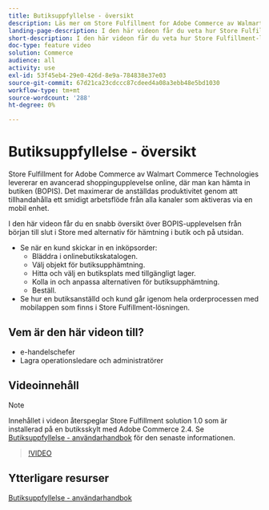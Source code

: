 ```yaml
---
title: Butiksuppfyllelse - översikt
description: Läs mer om Store Fulfillment for Adobe Commerce av Walmart Commerce Technologies, en avancerad lösning för flerkanalsleverans som ger en helhetsupplevelse av Buy Online, Pick up In-Store (BOPIS).
landing-page-description: I den här videon får du veta hur Store Fulfillment-lösningen gör det enkelt för kunderna att hämta in butiker och köpa in och lagra anställda mer effektiva, mobilklara arbetsflöden för att hämta, mellanlagra och skicka butiksupptagningsorder till kunderna.
short-description: I den här videon får du veta hur Store Fulfillment-lösningen gör det enkelt för kunderna att hämta in butiker och köpa in och lagra anställda mer effektiva, mobilklara arbetsflöden för att hämta, mellanlagra och skicka butiksupptagningsorder till kunderna.
doc-type: feature video
solution: Commerce
audience: all
activity: use
exl-id: 53f45eb4-29e0-426d-8e9a-784838e37e03
source-git-commit: 67d21ca23cdccc87cdeed4a08a3ebb48e5bd1030
workflow-type: tm+mt
source-wordcount: '288'
ht-degree: 0%

---
```


# Butiksuppfyllelse - översikt

Store Fulfillment for Adobe Commerce av Walmart Commerce Technologies levererar en avancerad shoppingupplevelse online, där man kan hämta in butiken (BOPIS). Det maximerar de anställdas produktivitet genom att tillhandahålla ett smidigt arbetsflöde från alla kanaler som aktiveras via en mobil enhet.

I den här videon får du en snabb översikt över BOPIS-upplevelsen från början till slut i Store med alternativ för hämtning i butik och på utsidan.

- Se när en kund skickar in en inköpsorder:
   - Bläddra i onlinebutikskatalogen.
   - Välj objekt för butiksupphämtning.
   - Hitta och välj en butiksplats med tillgängligt lager.
   - Kolla in och anpassa alternativen för butiksupphämtning.
   - Beställ.
- Se hur en butiksanställd och kund går igenom hela orderprocessen med mobilappen som finns i Store Fulfillment-lösningen.

## Vem är den här videon till?

- e-handelschefer
- Lagra operationsledare och administratörer

## Videoinnehåll

>[!NOTE]
>
>Innehållet i videon återspeglar Store Fulfillment solution 1.0 som är installerad på en butiksskylt med Adobe Commerce 2.4. Se [Butiksuppfyllelse - användarhandbok](https://experienceleague.adobe.com/docs/commerce-merchant-services/store-fulfillment/introduction.html) för den senaste informationen.

>[!VIDEO](https://video.tv.adobe.com/v/343653?quality=12&learn=on)

## Ytterligare resurser

[Butiksuppfyllelse - användarhandbok](https://experienceleague.adobe.com/docs/commerce-merchant-services/store-fulfillment/introduction.html)
